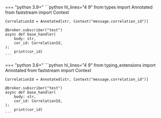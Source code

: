 === "python 3.9+"
    ```python hl_lines="4 9"
    from types import Annotated
    from faststream import Context

    CorrelationId = Annotated[str, Context("message.correlation_id")]

    @broker.subscriber("test")
    async def base_handler(
        body: str,
        cor_id: CorrelationId,
    ):
        print(cor_id)
    ```

=== "python 3.6+"
    ```python hl_lines="4 9"
    from typing_extensions import Annotated
    from faststream import Context

    CorrelationId = Annotated[str, Context("message.correlation_id")]

    @broker.subscriber("test")
    async def base_handler(
        body: str,
        cor_id: CorrelationId,
    ):
        print(cor_id)
    ```
